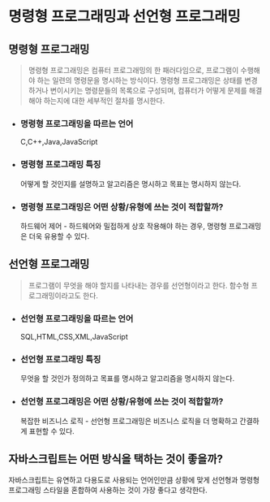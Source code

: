 # 명령형 프로그래밍과 선언형 프로그래밍

## 명령형 프로그래밍

> 명령형 프로그래밍은 컴퓨터 프로그래밍의 한 패러다임으로, 프로그램이 수행해야 하는 일련의 명령문을 명시하는 방식이다.
> 명령형 프로그래밍은 상태를 변경하거나 변이시키는 명령문들의 목록으로 구성되며, 컴퓨터가 어떻게 문제를 해결해야 하는지에 대한 세부적인 절차를 명시한다.

- ### 명령형 프로그래밍을 따르는 언어

  C,C++,Java,JavaScript

- ### 명령형 프로그래밍 특징

  어떻게 할 것인지를 설명하고 알고리즘은 명시하고 목표는 명시하지 않는다.

- ### 명령형 프로그래밍은 어떤 상황/유형에 쓰는 것이 적합할까?

  하드웨어 제어 - 하드웨어와 밀접하게 상호 작용해야 하는 경우, 명령형 프로그래밍은 더욱 유용할 수 있다.
  


## 선언형 프로그래밍

> 프로그램이 무엇을 해야 할지를 나타내는 경우를 선언형이라고 한다.
> 함수형 프로그래밍이라고도 한다.

- ### 선언형 프로그래밍을 따르는 언어

  SQL,HTML,CSS,XML,JavaScript

- ### 선언형 프로그래밍 특징

  무엇을 할 것인가 정의하고 목표를 명시하고 알고리즘을 명시하지 않는다.

- ### 선언형 프로그래밍은 어떤 상황/유형에 쓰는 것이 적합할까?

  복잡한 비즈니스 로직 - 선언형 프로그래밍은 비즈니스 로직을 더 명확하고 간결하게 표현할 수 있다.

## 자바스크립트는 어떤 방식을 택하는 것이 좋을까?

자바스크립트는 유연하고 다용도로 사용되는 언어인만큼 상황에 맞게 선언형과 명령형 프로그래밍 스타일을 혼합하여 사용하는 것이 가장 좋다고 생각한다.